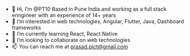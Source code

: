 - 👋 Hi, I’m @PT10 Based in Pune India and working as a full stack enngineer with an experience of 14+ years
- 👀 I’m interested in web technologies, Angular, Flutter, Java, Dashboard frameworks
- 🌱 I’m currently learning React, React Native
- 💞️ I’m looking to collaborate on web technologies
- 📫 You can reach me at prasad.pict@gmail.com

<!---
PT10/PT10 is a ✨ special ✨ repository because its `README.md` (this file) appears on your GitHub profile.
You can click the Preview link to take a look at your changes.
--->
